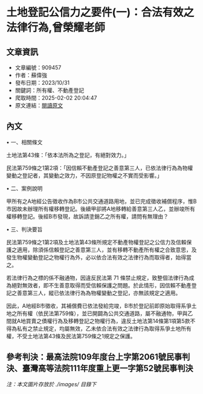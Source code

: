 # 土地登記公信力之要件(一)：合法有效之法律行為,曾榮耀老師

## 文章資訊
- 文章編號：909457
- 作者：蘇偉強
- 發布日期：2023/10/31
- 關鍵詞：所有權、不動產登記
- 爬取時間：2025-02-02 20:04:47
- 原文連結：[閱讀原文](https://real-estate.get.com.tw/Columns/detail.aspx?no=909457)

## 內文
• 一、相關條文

土地法第43條：「依本法所為之登記，有絕對效力。」

民法第759條之1第2項：「因信賴不動產登記之善意第三人，已依法律行為為物權變動之登記者，其變動之效力，不因原登記物權之不實而受影響。」

• 二、案例說明

甲所有之A地經公告徵收作為B市公共交通道路用地，並已完成徵收補償程序，惟B市因故未辦理所有權移轉登記。後續甲卻將A地移轉給善意第三人乙，並辦竣所有權移轉登記。後經B市發現，故訴請塗銷乙之所有權，請問有無理由？

• 三、判決要旨

民法第759條之1第2項及土地法第43條所規定不動產物權登記之公信力及信賴保護之適用，除須係信賴登記之善意第三人，並有移轉不動產所有權之合致意思，及發生物權變動登記之物權行為外，必以依合法有效之法律行為而取得者，始得當之。

若法律行為之標的係不融通物，因違反民法第 71 條禁止規定，致整個法律行為成為絕對無效者，即不生善意取得而受信賴保護之問題。於此情形，因信賴不動產登記之善意第三人，縱已依法律行為為物權變動之登記，亦無該規定之適用。

因此，A地經B市徵收，其補償費已依法發給完竣，B市於登記前即原始取得系爭土地之所有權（依民法第759條），並已開闢為公共交通道路，屬不融通物，甲與乙間就A地買賣之債權行為及移轉登記之物權行為，違反土地法第14條第1項第5款不得為私有之禁止規定，均屬無效，乙未依合法有效之法律行為取得系爭土地所有權，不受土地法第43條及民法第759條之1規定之保護。

參考判決：最高法院109年度台上字第2061號民事判決、臺灣高等法院111年度重上更一字第52號民事判決
---
*注：本文圖片存放於 ./images/ 目錄下*
